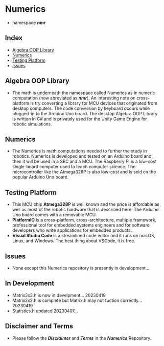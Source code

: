 # Numerics 
- namespace ***nmr***

## Index
- [Algebra OOP Library](#algebra-oop-library)
- [Numerics](#numerics)
- [Testing Platform](#testing-platform)
- [Issues](#issues)

## Algebra OOP Library
- The math is underneath the namespace called Numerics as in numeric computation (now abreviated as ***nmr***). An interesting note on cross-platform is try converting a library for MCU devices that originated from desktop computers. The code conversion by keyboard occurs while plugged-in to the Arduino Uno board. The desktop Algebra OOP Library is written in C# and is privately used for the Unity Game Engine for robotic simulations.

## Numerics
- The Numerics is math computations needed to further the study in robotics. Numerics is developed and tested on an Arduino board and then it will be used in a SBC and a MCU. The Raspberry Pi is a low-cost single-board computer used to teach computer science. The microcontroller like the Atmega328P is also low-cost and is sold on the popular Arduino Uno board.

## Testing Platform
- This MCU chip **Atmega328P** is well known and the price is affordable as well as most of the robotic hardware that is described here. The Arduino Uno board comes with a removable MCU.
- **PlatformIO** is a cross-platform, cross-architecture, multiple framework, professional tool for embedded systems engineers and for software developers who write applications for embedded products. 
- **Visual Studio Code** is a streamlined code editor and it runs on macOS, Linux, and Windows. The best thing about VSCode, it is free.

## Issues
- None except this Numerics repository is presently in development...

## In Development
- Matrix3x3.h is now in develpment... 20230419
- Matrix2x2.h is complete but Matrix.h may not fuction correctly... 20230419
- Statistics.h updated 20230407...

## Disclaimer and Terms
- Please follow the ***Disclaimer*** and ***Terms*** in the ***Numerics*** Repository.
